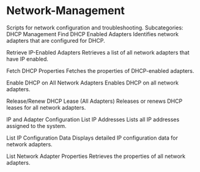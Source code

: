# Network-Management
Scripts for network configuration and troubleshooting.
Subcategories:
DHCP Management
Find DHCP Enabled Adapters
Identifies network adapters that are configured for DHCP.

Retrieve IP-Enabled Adapters
Retrieves a list of all network adapters that have IP enabled.

Fetch DHCP Properties
Fetches the properties of DHCP-enabled adapters.

Enable DHCP on All Network Adapters
Enables DHCP on all network adapters.

Release/Renew DHCP Lease (All Adapters)
Releases or renews DHCP leases for all network adapters.

IP and Adapter Configuration
List IP Addresses
Lists all IP addresses assigned to the system.

List IP Configuration Data
Displays detailed IP configuration data for network adapters.

List Network Adapter Properties
Retrieves the properties of all network adapters.
